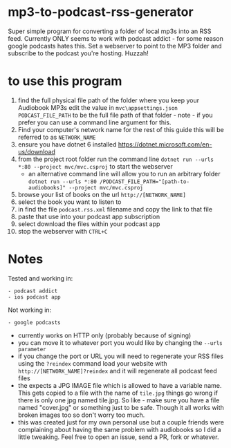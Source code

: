 # mp3-to-podcast-rss-generator
Super simple program for converting a folder of local mp3s into an RSS feed. Currently ONLY seems to work with podcast addict - for some reason google podcasts hates this. Set a webserver to point to the MP3 folder and subscribe to the podcast you're hosting. Huzzah!


# to use this program

1. find the full physical file path of the folder where you keep your Audiobook MP3s edit the value in `mvc\appsettings.json` `PODCAST_FILE_PATH` to be the full file path of that folder - note - if you prefer you can use a command line argument for this.
2. Find your computer's network name for the rest of this guide this will be referred to as `NETWORK_NAME`
2. ensure you have dotnet 6 installed https://dotnet.microsoft.com/en-us/download
3. from the project root folder run the command line `dotnet run --urls *:80 --project mvc/mvc.csproj` to start the webserver
    - an alternative command line will allow you to run an arbitrary folder `dotnet run --urls *:80 /PODCAST_FILE_PATH="[path-to-audiobooks]" --project mvc/mvc.csproj`
4. browse your list of books on the url `http://[NETWORK_NAME]`
5. select the book you want to listen to
6. in find the file `podcast.rss.xml` filename and copy the link to that file
7. paste that use into your podcast app subscription
8. select download the files within your podcast app
9. stop the webserver with `CTRL+C`


# Notes

Tested and working in:

    - podcast addict
    - ios podcast app

Not working in:

    - google podcasts

- currently works on HTTP only (probably because of signing)
- you can move it to whatever port you would like by changing the `--urls parameter`
- if you change the port or URL you will need to regenerate your RSS files using the `?reindex` command load your website with `http://[NETWORK_NAME]?reindex` and it will regenerate all podcast feed files
- the expects a JPG IMAGE file which is allowed to have a variable name. This gets copied to a file with the name of `tile.jpg` things go wrong if there is only one jpg named tile.jpg. So like - make sure you have a file named "cover.jpg" or something just to be safe. Though it all works with broken images too so don't worry too much.
- this was created just for my own personal use but a couple friends were complaining about having the same problem with audiobooks so I did a little tweaking. Feel free to open an issue, send a PR, fork or whatever.

